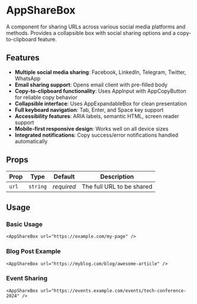 # AppShareBox

A component for sharing URLs across various social media platforms and methods. Provides a collapsible box with social sharing options and a copy-to-clipboard feature.

## Features

- **Multiple social media sharing**: Facebook, LinkedIn, Telegram, Twitter, WhatsApp
- **Email sharing support**: Opens email client with pre-filled body
- **Copy-to-clipboard functionality**: Uses AppInput with AppCopyButton for reliable copy behavior
- **Collapsible interface**: Uses AppExpandableBox for clean presentation
- **Full keyboard navigation**: Tab, Enter, and Space key support
- **Accessibility features**: ARIA labels, semantic HTML, screen reader support
- **Mobile-first responsive design**: Works well on all device sizes
- **Integrated notifications**: Copy success/error notifications handled automatically

## Props

| Prop  | Type     | Default    | Description               |
| ----- | -------- | ---------- | ------------------------- |
| `url` | `string` | _required_ | The full URL to be shared |

## Usage

### Basic Usage

```vue
<AppShareBox url="https://example.com/my-page" />
```

### Blog Post Example

```vue
<AppShareBox url="https://myblog.com/blog/awesome-article" />
```

### Event Sharing

```vue
<AppShareBox url="https://events.example.com/events/tech-conference-2024" />
```
